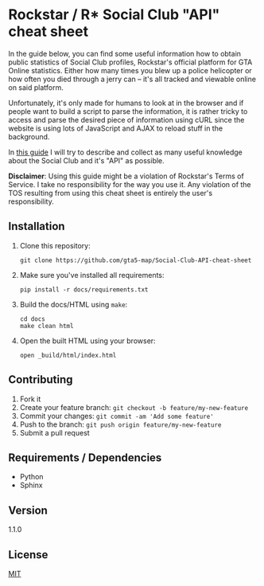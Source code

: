 # Rockstar / R* Social Club "API" cheat sheet

In the guide below, you can find some useful information how to obtain public statistics of Social Club profiles, Rockstar's official platform for GTA Online statistics. Either how many times you blew up a police helicopter or how often you died through a jerry can – it's all tracked and viewable online on said platform. 

Unfortunately, it's only made for humans to look at in the browser and if people want to build a script to parse the information, it is rather tricky to access and parse the desired piece of information using cURL since the website is using lots of JavaScript and AJAX to reload stuff in the background. 

In [this guide](http://rockstar-api.rtfd.io) I will try to describe and collect as many useful knowledge about the Social Club and it's "API" as possible.

__Disclaimer__: Using this guide might be a violation of Rockstar's Terms of Service. I take no responsibility for the way you use it. Any violation of the TOS resulting from using this cheat sheet is entirely the user's responsibility.

## Installation

1. Clone this repository:

    ```
    git clone https://github.com/gta5-map/Social-Club-API-cheat-sheet
    ```

2. Make sure you've installed all requirements:

    ```
    pip install -r docs/requirements.txt
    ```

3. Build the docs/HTML using `make`:
    
    ```
    cd docs
    make clean html
    ```

4. Open the built HTML using your browser:

    ```
    open _build/html/index.html
    ```

## Contributing

1. Fork it
2. Create your feature branch: `git checkout -b feature/my-new-feature`
3. Commit your changes: `git commit -am 'Add some feature'`
4. Push to the branch: `git push origin feature/my-new-feature`
5. Submit a pull request

## Requirements / Dependencies

* Python
* Sphinx

## Version

1.1.0

## License

[MIT](LICENSE)
